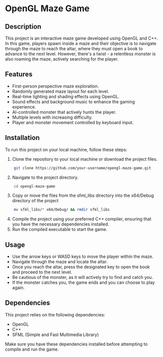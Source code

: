 # OpenGL Maze Game

## Description
This project is an interactive maze game developed using OpenGL and C++. In this game, players spawn inside a maze and their objective is to navigate through the maze to reach the altar, where they must open a book to advance to the next level. However, there's a twist - a relentless monster is also roaming the maze, actively searching for the player.

## Features
- First-person perspective maze exploration.
- Randomly generated maze layout for each level.
- Real-time lighting and shading effects using OpenGL.
- Sound effects and background music to enhance the gaming experience.
- AI-controlled monster that actively hunts the player.
- Multiple levels with increasing difficulty.
- Player and monster movement controlled by keyboard input.

## Installation
To run this project on your local machine, follow these steps:

1. Clone the repository to your local machine or download the project files.
```bash
    git clone https://github.com/your-username/opengl-maze-game.git
```

2. Navigate to the project directory.
```bash
    cd opengl-maze-game
```
3. Copy or move the files from the sfml_libs directory into the x64/Debug directory of the project
``` bash
    mv sfml_libs/* x64/Debug/ && rmdir sfml_libs
```
4. Compile the project using your preferred C++ compiler, ensuring that you have the necessary dependencies installed.
5. Run the compiled executable to start the game.

## Usage
- Use the arrow keys or WASD keys to move the player within the maze.
- Navigate through the maze and locate the altar.
- Once you reach the altar, press the designated key to open the book and proceed to the next level.
- Be cautious of the monster, as it will actively try to find and catch you.
- If the monster catches you, the game ends and you can choose to play again.

## Dependencies
This project relies on the following dependencies:
- OpenGL
- C++
- SFML (Simple and Fast Multimedia Library)

Make sure you have these dependencies installed before attempting to compile and run the game.